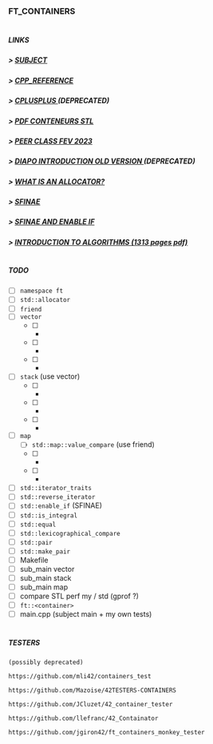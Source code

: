 ### FT_CONTAINERS
#
##### LINKS
##### > [ SUBJECT ](https://cdn.intra.42.fr/pdf/pdf/61426/en.subject.pdf)

##### > [ CPP_REFERENCE ](https://en.cppreference.com/w/cpp)

##### > [ CPLUSPLUS ](https://cplusplus.com/reference/) (DEPRECATED)

##### > [ PDF CONTENEURS STL ](http://tvaira.free.fr/dev/cours/cours-conteneurs-stl.pdf)

##### > [ PEER CLASS FEV 2023 ](https://drive.google.com/file/d/1Bh6B71Z614HO2763h0G1UR2snmrUbSuI/view?usp=sharing)

##### > [ DIAPO INTRODUCTION OLD VERSION ](https://00101010.fr/ft_containers/1) (DEPRECATED)

##### > [ WHAT IS AN ALLOCATOR? ](https://medium.com/@vgasparyan1995/what-is-an-allocator-c8df15a93ed)

##### > [ SFINAE ](https://www.fluentcpp.com/2018/05/15/make-sfinae-pretty-1-what-value-sfinae-brings-to-code/)

##### > [ SFINAE AND ENABLE IF ](https://eli.thegreenplace.net/2014/sfinae-and-enable_if/)

##### > [ INTRODUCTION TO ALGORITHMS (1313 pages pdf) ](https://edutechlearners.com/download/Introduction_to_algorithms-3rd%20Edition.pdf)

#
##### TODO
- [ ] `namespace ft`
- [ ] `std::allocator`
- [ ] `friend`
- [ ] `vector`
  - [ ] -
  - [ ] -
  - [ ] -
- [ ] `stack` (use vector)
  - [ ] -
  - [ ] -
  - [ ] -
- [ ] `map`
  - [ ] `std::map::value_compare` (use friend)
  - [ ] -
  - [ ] -
- [ ] `std::iterator_traits`
- [ ] `std::reverse_iterator`
- [ ] `std::enable_if` (SFINAE)
- [ ] `std::is_integral`
- [ ] `std::equal`
- [ ] `std::lexicographical_compare`
- [ ] `std::pair`
- [ ] `std::make_pair`
- [ ] Makefile
- [ ] sub_main vector
- [ ] sub_main stack
- [ ] sub_main map
- [ ] compare STL perf my / std (gprof ?)
- [ ] `ft::<container>`
- [ ] main.cpp (subject main + my own tests)

#
##### TESTERS
```
(possibly deprecated)

https://github.com/mli42/containers_test

https://github.com/Mazoise/42TESTERS-CONTAINERS

https://github.com/JCluzet/42_container_tester

https://github.com/llefranc/42_Containator

https://github.com/jgiron42/ft_containers_monkey_tester
```
